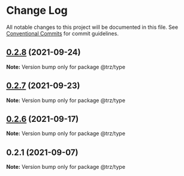 # Change Log

All notable changes to this project will be documented in this file.
See [Conventional Commits](https://conventionalcommits.org) for commit guidelines.

## [0.2.8](https://github.com/chenzhenyuan/trz/compare/@trz/type@0.2.7...@trz/type@0.2.8) (2021-09-24)

**Note:** Version bump only for package @trz/type





## [0.2.7](https://github.com/chenzhenyuan/trz/compare/@trz/type@0.2.1...@trz/type@0.2.7) (2021-09-23)

**Note:** Version bump only for package @trz/type

## [0.2.6](https://github.com/chenzhenyuan/trz/compare/@trz/type@0.2.1...@trz/type@0.2.6) (2021-09-17)

**Note:** Version bump only for package @trz/type

## 0.2.1 (2021-09-07)

**Note:** Version bump only for package @trz/type
